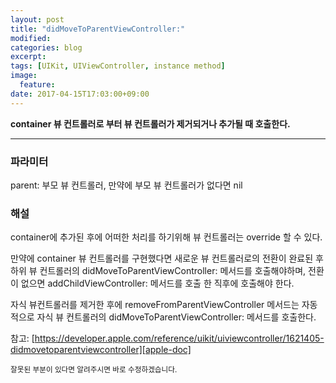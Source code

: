 ```yaml
---
layout: post
title: "didMoveToParentViewController:"
modified:
categories: blog
excerpt:
tags: [UIKit, UIViewController, instance method]
image:
  feature:
date: 2017-04-15T17:03:00+09:00
---
```

**container 뷰 컨트롤러로 부터 뷰 컨트롤러가 제거되거나 추가될 때 호출한다.**

----
### 파라미터
parent: 부모 뷰 컨트롤러, 만약에 부모 뷰 컨트롤러가 없다면 nil

### 해설
container에 추가된 후에 어떠한 처리를 하기위해 뷰 컨트롤러는 override 할 수 있다.

만약에 container 뷰 컨트롤러를 구현했다면 새로운 뷰 컨트롤러로의 전환이 완료된 후 하위 뷰 컨트롤러의 didMoveToParentViewController: 메서드를 호출해야하며, 전환이 없으면 addChildViewController: 메서드를 호출 한 직후에 호출해야 한다.

자식 뷰컨트롤러를 제거한 후에 removeFromParentViewController 메서드는 자동적으로 자식 뷰 컨트롤러의 didMoveToParentViewController: 메서드를 호출한다.

참고: [https://developer.apple.com/reference/uikit/uiviewcontroller/1621405-didmovetoparentviewcontroller][apple-doc]


<sub>잘못된 부분이 있다면 알려주시면 바로 수정하겠습니다.</sub>

[apple-doc]: https://developer.apple.com/reference/uikit/uiviewcontroller/1621405-didmovetoparentviewcontroller